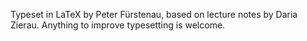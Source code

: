 Typeset in LaTeX by Peter Fürstenau,
based on lecture notes by Daria Zierau.
Anything to improve typesetting is welcome.

